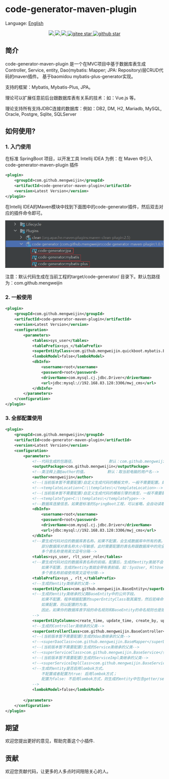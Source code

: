 # code-generator-maven-plugin

Language: [English](README.md)

<p align="center">	
	<a target="_blank" href="https://search.maven.org/search?q=g:%22com.github.mengweijin%22%20AND%20a:%22code-generator-maven-plugin%22">
		<img src="https://img.shields.io/maven-central/v/com.github.mengweijin/code-generator-maven-plugin" />
	</a>
	<a target="_blank" href="https://github.com/mengweijin/code-generator-maven-plugin/blob/master/LICENSE">
		<img src="https://img.shields.io/badge/license-Apache2.0-blue.svg" />
	</a>
	<a target="_blank" href="https://www.oracle.com/technetwork/java/javase/downloads/index.html">
		<img src="https://img.shields.io/badge/JDK-8+-green.svg" />
	</a>
	<a target="_blank" href="https://gitee.com/mengweijin/code-generator-maven-plugin/stargazers">
		<img src="https://gitee.com/mengweijin/code-generator-maven-plugin/badge/star.svg?theme=dark" alt='gitee star'/>
	</a>
	<a target="_blank" href='https://github.com/mengweijin/code-generator-maven-plugin'>
		<img src="https://img.shields.io/github/stars/mengweijin/code-generator-maven-plugin.svg?style=social" alt="github star"/>
	</a>
</p>

## 简介
code-generator-maven-plugin 是一个在MVC项目中基于数据库表生成Controller, Service, entity, Dao(mybatis: Mapper; JPA: Repository)层CRUD代码的maven插件。
基于baomidou mybatis-plus-generator实现。

支持的框架：Mybatis, Mybatis-Plus, JPA。

理论可以扩展任意前后台跟数据库表有关系的技术：如：Vue.js 等。

理论支持所有支持JDBC连接的数据库：例如：DB2, DM, H2, Mariadb, MySQL, Oracle, Postgre, Sqlite, SQLServer

## 如何使用?
### 1. 入门使用
在标准 SpringBoot 项目，以开发工具 Intellij IDEA 为例：在 Maven 中引入 code-generator-maven-plugin 插件
~~~~xml
<plugin>
    <groupId>com.github.mengweijin</groupId>
    <artifactId>code-generator-maven-plugin</artifactId>
    <version>Latest Version</version>
</plugin>
~~~~ 
在Intellij IDEA的Maven模块中找到下面图中的code-generator插件，然后双击对应的插件命令即可。

![image](docs/image/code-generator-maven-plugin.png)

注意：默认代码生成在当前工程的target/code-generator/ 目录下。默认包路径为：com.github.mengweijin

### 2. 一般使用
~~~~xml
<plugin>
    <groupId>com.github.mengweijin</groupId>
    <artifactId>code-generator-maven-plugin</artifactId>
    <version>Latest Version</version>
    <configuration>
        <parameters>
            <tables>sys_user</tables>
            <tablePrefix>sys_</tablePrefix>
            <superEntityClass>com.github.mengweijin.quickboot.mybatis.BaseEntity</superEntityClass>
            <lombokModel>false</lombokModel>
            <dbInfo>
                <username>root</username>
                <password>root</password>
                <driverName>com.mysql.cj.jdbc.Driver</driverName>
                <url>jdbc:mysql://192.168.83.128:3306/mwj_cms</url>
            </dbInfo>
        </parameters>
    </configuration>
</plugin>
~~~~
### 3. 全部配置使用
~~~~xml
<plugin>
    <groupId>com.github.mengweijin</groupId>
    <artifactId>code-generator-maven-plugin</artifactId>
    <version>Latest Version</version>
    <configuration>
        <parameters>
            <!--代码生成的包路径。               默认：com.github.mengweijin-->
            <outputPackage>com.github.mengweijin</outputPackage>
            <!--类注释上面@author的值。         默认：取当前电脑的用户名-->
            <author>mengweijin</author>
            <!--(当前版本暂不需要配置)自定义生成代码的模板文件，一般不需要配置。如配置，需要配置绝对路径的目录-->
            <!--<templateLocation>C:\\templates\</templateLocation>-->
            <!--(当前版本暂不需要配置)自定义生成代码的模板引擎的类型，一般不需要配置。如配置，支持 'beetl', 'velocity', 'freemarker'-->
            <!--<templateType>C:\\templates\</templateType>-->
            <!--数据库连接信息。如果是标准的SpringBoot工程，可以省略，会自动读取application.yml/yaml/properties文件。-->
            <dbInfo>
                <username>root</username>
                <password>root</password>
                <driverName>com.mysql.cj.jdbc.Driver</driverName>
                <url>jdbc:mysql://192.168.83.128:3306/mwj_cms</url>
            </dbInfo>
            <!--要生成代码对应的数据库表名称。如果不配置，会生成数据库中所有的表。
                部分数据库对表名称大小写敏感，此时需要配置的表名称跟数据库中的完全一致。
                多个表名称使用英文逗号分隔-->
            <tables>sys_user, rlt_user_role</tables>
            <!--要生成代码对应的数据库表名称的前缀。配置后，生成的entity类就不会带有表前缀了。如：User, UserRole。
                如果不配置，生成的entity类就会带有表前缀。如：SysUser, RltUserRole。
                多个表名称前缀使用英文逗号分隔-->
            <tablePrefix>sys_, rlt_</tablePrefix>
            <!--生成的entity类继承的父类-->
            <superEntityClass>com.github.mengweijin.BaseEntity</superEntityClass>
            <!--生成的entity类继承的父类BaseEntity中的公共字段。
                如果不配置，程序根据配置的superEntityClass取其属性，然后驼峰命名转为下划线作为数据库表的公共列名称。
                如果配置，则以配置的为准。
                因此，如果你的数据库表字段的命名规则和BaseEntity的命名规则也是驼峰转下划线的方式，就可以不配置这一项。
            -->
            <superEntityColumns>create_time, update_time, create_by, update_by</superEntityColumns>
            <!--生成的Controller类继承的父类-->
            <superControllerClass>com.github.mengweijin.BaseController</superControllerClass>
            <!--(当前版本暂不需要配置)生成的dao类继承的父类-->
            <!--<superDaoClass>com.github.mengweijin.BaseMapper</superDaoClass>-->
            <!--(当前版本暂不需要配置)生成的Service类继承的父类-->
            <!--<superServiceClass>com.github.mengweijin.BaseService</superServiceClass>-->
            <!--(当前版本暂不需要配置)生成的ServiceImpl类继承的父类-->
            <!--<superServiceImplClass>com.github.mengweijin.BaseServiceImpl</superServiceImplClass>-->
            <!--生成的entity是否启用lombok方式。
                不配置或者配置为true: 启用lombok方式；
                配置为false: 不启用lombok方式，则生成的entity中包含getter/setter/toString方法。
            -->
            <lombokModel>false</lombokModel>

        </parameters>
    </configuration>
</plugin>
~~~~
## 期望
欢迎您提出更好的意见，帮助完善这个小插件.
## 贡献
欢迎您贡献代码，让更多的人多点时间陪陪关心的人。